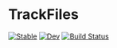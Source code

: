 # TrackFiles

[![Stable](https://img.shields.io/badge/docs-stable-blue.svg)](https://Tokazama.github.io/TrackFiles.jl/stable)
[![Dev](https://img.shields.io/badge/docs-dev-blue.svg)](https://Tokazama.github.io/TrackFiles.jl/dev)
[![Build Status](https://github.com/Tokazama/TrackFiles.jl/workflows/CI/badge.svg)](https://github.com/Tokazama/TrackFiles.jl/actions)
